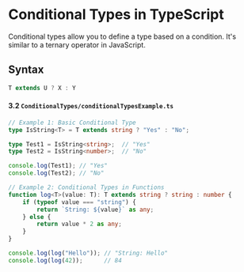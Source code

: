 # Conditional Types in TypeScript

Conditional types allow you to define a type based on a condition. It's similar to a ternary operator in JavaScript.

## Syntax

```typescript
T extends U ? X : Y
```



#### 3.2 `ConditionalTypes/conditionalTypesExample.ts`

```typescript
// Example 1: Basic Conditional Type
type IsString<T> = T extends string ? "Yes" : "No";

type Test1 = IsString<string>;  // "Yes"
type Test2 = IsString<number>;  // "No"

console.log(Test1); // "Yes"
console.log(Test2); // "No"

// Example 2: Conditional Types in Functions
function log<T>(value: T): T extends string ? string : number {
    if (typeof value === "string") {
        return `String: ${value}` as any;
    } else {
        return value * 2 as any;
    }
}

console.log(log("Hello")); // "String: Hello"
console.log(log(42));      // 84
```
